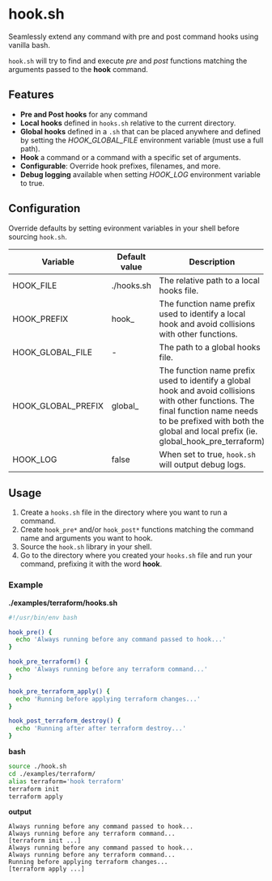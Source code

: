 # hook.sh

Seamlessly extend any command with pre and post command hooks using vanilla bash.

`hook.sh` will try to find and execute *pre* and *post* functions matching the arguments passed to the **hook** command.

## Features

- **Pre and Post hooks** for any command
- **Local hooks** defined in `hooks.sh` relative to the current directory.
- **Global hooks** defined in a `.sh` that can be placed anywhere and defined by setting the *HOOK_GLOBAL_FILE* environment variable (must use a full path).
- **Hook** a command or a command with a specific set of arguments.
- **Configurable**: Override hook prefixes, filenames, and more.
- **Debug logging** available when setting *HOOK_LOG* environment variable to true.

## Configuration

Override defaults by setting evironment variables in your shell before sourcing `hook.sh`.

Variable  | Default value  |  Description
--|---|--
HOOK_FILE  | ./hooks.sh  | The relative path to a local hooks file.
HOOK_PREFIX  | hook_  |  The function name prefix used to identify a local hook and avoid collisions with other functions.
HOOK_GLOBAL_FILE  | -  | The path to a global hooks file.
HOOK_GLOBAL_PREFIX  | global_  | The function name prefix used to identify a global hook and avoid collisions with other functions. The final function name needs to be prefixed with both the global and local prefix (ie. global_hook_pre_terraform)
HOOK_LOG  | false  | When set to true, `hook.sh` will output debug logs.

## Usage

1. Create a `hooks.sh` file in the directory where you want to run a command.
2. Create `hook_pre*` and/or `hook_post*` functions matching the command name and arguments you want to hook.
3. Source the `hook.sh` library in your shell.
4. Go to the directory where you created your `hooks.sh` file and run your command, prefixing it with the word **hook**.

### Example

**./examples/terraform/hooks.sh**
```bash
#!/usr/bin/env bash

hook_pre() {
  echo 'Always running before any command passed to hook...'
}

hook_pre_terraform() {
  echo 'Always running before any terraform command...'
}

hook_pre_terraform_apply() {
  echo 'Running before applying terraform changes...'
}

hook_post_terraform_destroy() {
  echo 'Running after after terraform destroy...'
}
```

**bash**
```bash
source ./hook.sh
cd ./examples/terraform/
alias terraform='hook terraform'
terraform init
terraform apply
```

**output**
```
Always running before any command passed to hook...
Always running before any terraform command...
[terraform init ...]
Always running before any command passed to hook...
Always running before any terraform command...
Running before applying terraform changes...
[terraform apply ...]
```
